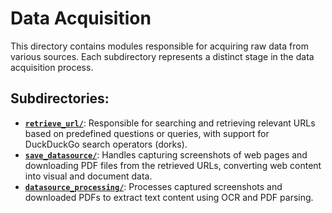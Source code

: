 # Data Acquisition

This directory contains modules responsible for acquiring raw data from various sources. Each subdirectory represents a distinct stage in the data acquisition process.

## Subdirectories:

*   **[`retrieve_url/`](dataset/acquisition/retrieve_url)**: Responsible for searching and retrieving relevant URLs based on predefined questions or queries, with support for DuckDuckGo search operators (dorks).
*   **[`save_datasource/`](dataset/acquisition/save_datasource)**: Handles capturing screenshots of web pages and downloading PDF files from the retrieved URLs, converting web content into visual and document data.
*   **[`datasource_processing/`](dataset/acquisition/datasource_processing)**: Processes captured screenshots and downloaded PDFs to extract text content using OCR and PDF parsing.